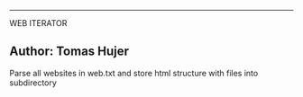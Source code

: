 ----------------------------
WEB ITERATOR

Author: Tomas Hujer
----------------------------
Parse all websites in web.txt and store html structure with files into subdirectory
